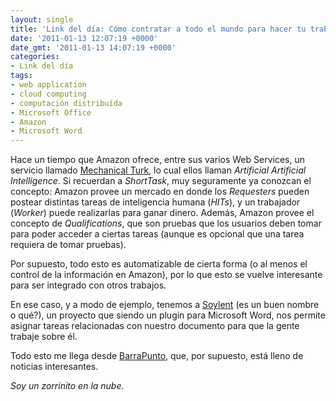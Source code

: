```yaml
---
layout: single
title: 'Link del día: Cómo contratar a todo el mundo para hacer tu trabajo'
date: '2011-01-13 12:07:19 +0000'
date_gmt: '2011-01-13 14:07:19 +0000'
categories:
- Link del día
tags:
- web application
- cloud computing
- computación distribuída
- Microsoft Office
- Amazon
- Microsoft Word
---
```


Hace un tiempo que Amazon ofrece, entre sus varios Web Services, un servicio llamado [Mechanical Turk](http://www.mturk.com/), lo cual ellos llaman _Artificial Artificial Intelligence_. Si recuerdan a _ShortTask_, muy seguramente ya conozcan el concepto: Amazon provee un mercado en donde los _Requesters_ pueden postear distintas tareas de inteligencia humana (_HITs_), y un trabajador (_Worker_) puede realizarlas para ganar dinero. Además, Amazon provee el concepto de _Qualifications_, que son pruebas que los usuarios deben tomar para poder acceder a ciertas tareas (aunque es opcional que una tarea requiera de tomar pruebas).

Por supuesto, todo esto es automatizable de cierta forma (o al menos el control de la información en Amazon), por lo que esto se vuelve interesante para ser integrado con otros trabajos.

En ese caso, y a modo de ejemplo, tenemos a [Soylent](http://code.google.com/p/soylent/) (es un buen nombre o qué?), un proyecto que siendo un plugin para Microsoft Word, nos permite asignar tareas relacionadas con nuestro documento para que la gente trabaje sobre él.

Todo esto me llega desde [BarraPunto](http://softlibre.barrapunto.com/article.pl?sid=10/10/12/0843201), que, por supuesto, está lleno de noticias interesantes.

_Soy un zorrinito en la nube._

